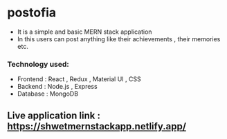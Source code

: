 # postofia
- It is a simple and basic MERN stack application
- In this users can post anything like their achievements , their memories etc. 
### Technology used: 
- Frontend : React , Redux , Material UI , CSS
- Backend : Node.js , Express 
- Database : MongoDB


## Live application link : https://shwetmernstackapp.netlify.app/
